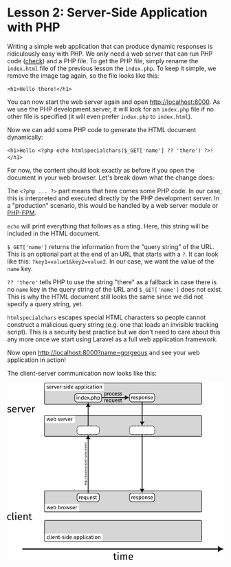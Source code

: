 # Lesson 2: Server-Side Application with PHP

Writing a simple web application that can produce dynamic responses is ridiculously easy with PHP. We only need a web server that can run PHP code ([check](/lesson-1)) and a PHP file. To get the PHP file, simply rename the `index.html` file of the previous lesson the `index.php`. To keep it simple, we remove the image tag again, so the file looks like this:

```html+php
<h1>Hello there!</h1>
```

You can now start the web server again and open <http://localhost:8000>. As we use the PHP development server, it will look for an `index.php` file if no other file is specified (it will even prefer `index.php` to `index.html`).

Now we can add some PHP code to generate the HTML document dynamically:

```html+php
<h1>Hello <?php echo htmlspecialchars($_GET['name'] ?? 'there') ?>!</h1>
```

For now, the content should look exactly as before if you open the document in your web browser. Let's break down what the change does:

The `<?php ... ?>` part means that here comes some PHP code. In our case, this is interpreted and executed directly by the PHP development server. In a "production" scenario, this would be handled by a web server module or [PHP-FPM](https://www.php.net/manual/en/install.fpm.php).

`echo` will print everything that follows as a sting. Here, this string will be included in the HTML document.

`$_GET['name']` returns the information from the "query string" of the URL. This is an optional part at the end of an URL that starts with a `?`. It can look like this: `?key1=value1&key2=value2`. In our case, we want the value of the `name` key.

`?? 'there'` tells PHP to use the string "there" as a fallback in case there is no `name` key in the query string of the URL and `$_GET['name']` does not exist. This is why the HTML document still looks the same since we did not specify a query string, yet.

`htmlspecialchars` escapes special HTML characters so people cannot construct a malicious query string (e.g. one that loads an invisible tracking script). This is a security best practice but we don't need to care about this any more once we start using Laravel as a full web application framework.

Now open <http://localhost:8000?name=gorgeous> and see your web application in action!

The client-server communication now looks like this:

![client server interaction](l2-client-server.png)
